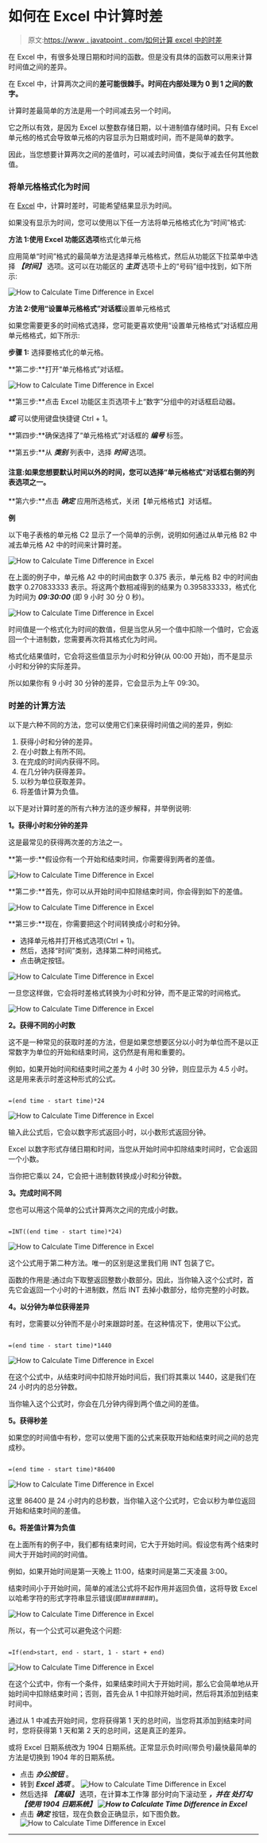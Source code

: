 # 如何在 Excel 中计算时差

> 原文:[https://www . javatpoint . com/如何计算 excel 中的时差](https://www.javatpoint.com/how-to-calculate-time-difference-in-excel)

在 Excel 中，有很多处理日期和时间的函数。但是没有具体的函数可以用来计算时间值之间的差异。

在 Excel 中，计算两次之间的**差可能很棘手。时间在内部处理为 0 到 1 之间的数字。**

计算时差最简单的方法是用一个时间减去另一个时间。

它之所以有效，是因为 Excel 以整数存储日期，以十进制值存储时间。只有 Excel 单元格的格式会导致单元格的内容显示为日期或时间，而不是简单的数字。

因此，当您想要计算两次之间的差值时，可以减去时间值，类似于减去任何其他数值。

### 将单元格格式化为时间

在 [Excel](https://www.javatpoint.com/excel-tutorial) 中，计算时差时，可能希望结果显示为时间。

如果没有显示为时间，您可以使用以下任一方法将单元格格式化为“时间”格式:

**方法 1:使用 Excel 功能区选项**格式化单元格

应用简单“时间”格式的最简单方法是选择单元格格式，然后从功能区下拉菜单中选择 ***【时间】*** 选项。这可以在功能区的 ***主页*** 选项卡上的“号码”组中找到，如下所示:

![How to Calculate Time Difference in Excel](../Images/e736c0c4ded11b6cc0e11f786226d178.png)

**方法 2:使用“设置单元格格式”对话框**设置单元格格式

如果您需要更多的时间格式选择，您可能更喜欢使用“设置单元格格式”对话框应用单元格格式，如下所示:

**步骤 1:** 选择要格式化的单元格。

**第二步:**打开“单元格格式”对话框。

![How to Calculate Time Difference in Excel](../Images/713138c98f40b7b67fd4432f677680a1.png)

**第三步:**点击 Excel 功能区主页选项卡上“数字”分组中的对话框启动器。

***或*** 可以使用键盘快捷键 Ctrl + 1。

**第四步:**确保选择了“单元格格式”对话框的 ***编号*** 标签。

**第五步:**从 ***类别*** 列表中，选择 ***时间*** 选项。

#### 注意:如果您想要默认时间以外的时间，您可以选择“单元格格式”对话框右侧的列表选项之一。

**第六步:**点击 ***确定*** 应用所选格式，关闭【单元格格式】对话框。

**例**

以下电子表格的单元格 C2 显示了一个简单的示例，说明如何通过从单元格 B2 中减去单元格 A2 中的时间来计算时差。

![How to Calculate Time Difference in Excel](../Images/2124ebdfdbf901412051f0d4ff8f63dc.png)

在上面的例子中，单元格 A2 中的时间由数字 0.375 表示，单元格 B2 中的时间由数字 0.270833333 表示。将这两个数相减得到的结果为 0.395833333，格式化为时间为 ***09:30:00*** (即 9 小时 30 分 0 秒)。

![How to Calculate Time Difference in Excel](../Images/be64505dd304fcbccc88c304c82ae335.png)

时间值是一个格式化为时间的数值，但是当您从另一个值中扣除一个值时，它会返回一个十进制数，您需要再次将其格式化为时间。

格式化结果值时，它会将这些值显示为小时和分钟(从 00:00 开始)，而不是显示小时和分钟的实际差异。

所以如果你有 9 小时 30 分钟的差异，它会显示为上午 09:30。

### 时差的计算方法

以下是六种不同的方法，您可以使用它们来获得时间值之间的差异，例如:

1.  获得小时和分钟的差异。
2.  在小时数上有所不同。
3.  在完成的时间内获得不同。
4.  在几分钟内获得差异。
5.  以秒为单位获取差异。
6.  将差值计算为负值。

以下是对计算时差的所有六种方法的逐步解释，并举例说明:

**1。获得小时和分钟的差异**

这是最常见的获得两次差的方法之一。

**第一步:**假设你有一个开始和结束时间，你需要得到两者的差值。

![How to Calculate Time Difference in Excel](../Images/bcaf50c1822d535b82bb9aa24e0cfddd.png)

**第二步:**首先，你可以从开始时间中扣除结束时间，你会得到如下的差值。

![How to Calculate Time Difference in Excel](../Images/a5d619d17f31f168d22f1bfa827ae204.png)

**第三步:**现在，你需要把这个时间转换成小时和分钟。

*   选择单元格并打开格式选项(Ctrl + 1)。
*   然后，选择“时间”类别，选择第二种时间格式。
*   点击确定按钮。

![How to Calculate Time Difference in Excel](../Images/009faaec1f9da48cc3a67547cee5b298.png)

一旦您这样做，它会将时差格式转换为小时和分钟，而不是正常的时间格式。

![How to Calculate Time Difference in Excel](../Images/97f8cac669d7aa1260e0e9589d35bbdf.png)

**2。获得不同的小时数**

这不是一种常见的获取时差的方法，但是如果您想要区分以小时为单位而不是以正常数字为单位的开始和结束时间，这仍然是有用和重要的。

例如，如果开始时间和结束时间之差为 4 小时 30 分钟，则应显示为 4.5 小时。这是用来表示时差这种形式的公式。

```

=(end time - start time)*24

```

![How to Calculate Time Difference in Excel](../Images/6b6e7ccf993149d36f1591cc68338114.png)

输入此公式后，它会以数字形式返回小时，以小数形式返回分钟。

Excel 以数字形式存储日期和时间，当您从开始时间中扣除结束时间时，它会返回一个小数。

当你把它乘以 24，它会把十进制数转换成小时和分钟数。

**3。完成时间不同**

您也可以用这个简单的公式计算两次之间的完成小时数。

```

=INT((end time - start time)*24)

```

![How to Calculate Time Difference in Excel](../Images/6b216eacb2a6cba31acdcebd4b7e6261.png)

这个公式用于第二种方法。唯一的区别是这里我们用 INT 包装了它。

函数的作用是:通过向下取整返回整数小数部分。因此，当你输入这个公式时，首先它会返回一个小时的十进制数，然后 INT 去掉小数部分，给你完整的小时数。

**4。以分钟为单位获得差异**

有时，您需要以分钟而不是小时来跟踪时差。在这种情况下，使用以下公式。

```

=(end time - start time)*1440

```

![How to Calculate Time Difference in Excel](../Images/9fcf9a505f77d76f49b4a9345853f5f4.png)

在这个公式中，从结束时间中扣除开始时间后，我们将其乘以 1440，这是我们在 24 小时内的总分钟数。

当你输入这个公式时，你会在几分钟内得到两个值之间的差值。

**5。获得秒差**

如果您的时间值中有秒，您可以使用下面的公式来获取开始和结束时间之间的总完成秒。

```

=(end time - start time)*86400

```

![How to Calculate Time Difference in Excel](../Images/f61e6d589b974dbd185debd0164722be.png)

这里 86400 是 24 小时内的总秒数，当你输入这个公式时，它会以秒为单位返回开始和结束时间的差值。

**6。将差值计算为负值**

在上面所有的例子中，我们都有结束时间，它大于开始时间。假设您有两个结束时间大于开始时间的时间值。

例如，如果开始时间是第一天晚上 11:00，结束时间是第二天凌晨 3:00。

结束时间小于开始时间，简单的减法公式将不起作用并返回负值，这将导致 Excel 以哈希字符的形式字符串显示错误(即#######)。

![How to Calculate Time Difference in Excel](../Images/fd51e14dfb49ce35b9958634748cb5bf.png)

所以，有一个公式可以避免这个问题:

```

=If(end>start, end - start, 1 - start + end)

```

![How to Calculate Time Difference in Excel](../Images/e9acf4a50aeda16b86743c9ca3aa2daf.png)

在这个公式中，你有一个条件，如果结束时间大于开始时间，那么它会简单地从开始时间中扣除结束时间；否则，首先会从 1 中扣除开始时间，然后将其添加到结束时间中。

通过从 1 中减去开始时间，您将获得第 1 天的总时间，当您将其添加到结束时间时，您将获得第 1 天和第 2 天的总时间，这是真正的差异。

或将 Excel 日期系统改为 1904 日期系统。正常显示负时间(带负号)最快最简单的方法是切换到 1904 年的日期系统。

*   点击 ***办公按钮*** 。
*   转到 ***Excel 选项*** 。
    ![How to Calculate Time Difference in Excel](../Images/02786c66d8d6b5f68d33de6c950b0657.png)
*   然后选择 ***【高级】*** 选项，在计算本工作簿 部分时向下滚动至 ***，并在 ***处打勾【使用 1904 日期系统】***
    ![How to Calculate Time Difference in Excel](../Images/836c3e17243107e6ceaf189df556dd92.png)***
*   点击 ***确定*** 按钮，现在负数会正确显示，如下图负数。
    ![How to Calculate Time Difference in Excel](../Images/10c1b8cd76a102326bca2a01b03fe7ab.png)

* * *